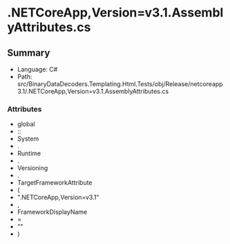﻿# .NETCoreApp,Version=v3.1.AssemblyAttributes.cs

## Summary

* Language: C#
* Path: src/BinaryDataDecoders.Templating.Html.Tests/obj/Release/netcoreapp3.1/.NETCoreApp,Version=v3.1.AssemblyAttributes.cs

### Attributes

 - global
 - ::
 - System
 - .
 - Runtime
 - .
 - Versioning
 - .
 - TargetFrameworkAttribute
 - (
 - ".NETCoreApp,Version=v3.1"
 - ,
 - FrameworkDisplayName
 - =
 - ""
 - )

